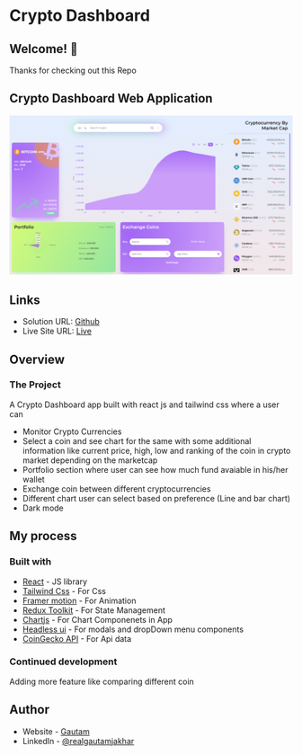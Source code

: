 # Crypto Dashboard
## Welcome! 👋

Thanks for checking out this Repo

## Crypto Dashboard Web Application
![Design](./design/screenshot1.png)
## Links

- Solution URL: [Github](https://github.com/realgautamjakhar/cryptoDashboard)
- Live Site URL: [Live](https://thunderous-pavlova-2f6bd1.netlify.app/)

## Overview

### The Project

A Crypto Dashboard app built with react js and tailwind css where a user can

- Monitor Crypto Currencies
- Select a coin and see chart for the same with some additional information like current price, high, low and ranking of the coin in crypto market depending on the marketcap
- Portfolio section where user can see how much fund avaiable in his/her wallet
- Exchange coin between different cryptocurrencies
- Different chart user can select based on preference (Line and bar chart)
- Dark mode

## My process

### Built with

- [React](https://reactjs.org/) - JS library
- [Tailwind Css](https://tailwindcss.com/) - For Css
- [Framer motion](https://www.framer.com/motion/) - For Animation
- [Redux Toolkit](https://redux-toolkit.js.org/) - For State Management
- [Chartjs](https://www.chartjs.org/) - For Chart Componenets in App
- [Headless ui](https://headlessui.com/) - For modals and dropDown menu components
- [CoinGecko API](https://www.coingecko.com/en/api/documentation) - For Api data

### Continued development

Adding more feature like comparing different coin

## Author

- Website - [Gautam](https://gautamfolionew.netlify.app/)
- LinkedIn - [@realgautamjakhar](https://www.linkedin.com/in/gautam-jakhar/)
